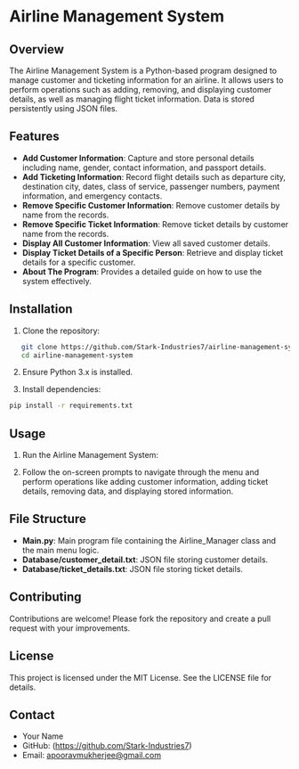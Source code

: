 # Airline Management System

## Overview

The Airline Management System is a Python-based program designed to manage customer and ticketing information for an airline. It allows users to perform operations such as adding, removing, and displaying customer details, as well as managing flight ticket information. Data is stored persistently using JSON files.

## Features

- **Add Customer Information**: Capture and store personal details including name, gender, contact information, and passport details.
- **Add Ticketing Information**: Record flight details such as departure city, destination city, dates, class of service, passenger numbers, payment information, and emergency contacts.
- **Remove Specific Customer Information**: Remove customer details by name from the records.
- **Remove Specific Ticket Information**: Remove ticket details by customer name from the records.
- **Display All Customer Information**: View all saved customer details.
- **Display Ticket Details of a Specific Person**: Retrieve and display ticket details for a specific customer.
- **About The Program**: Provides a detailed guide on how to use the system effectively.

## Installation

1. Clone the repository:

```bash
   git clone https://github.com/Stark-Industries7/airline-management-system.git
   cd airline-management-system 
```

2. Ensure Python 3.x is installed.

3. Install dependencies:

```sh
pip install -r requirements.txt
```

## Usage

1. Run the Airline Management System:

2. Follow the on-screen prompts to navigate through the menu and perform operations like adding customer information, adding ticket details, removing data, and displaying stored information.

## File Structure

- **Main.py**: Main program file containing the Airline_Manager class and the main menu logic.
- **Database/customer_detail.txt**: JSON file storing customer details.
- **Database/ticket_details.txt**: JSON file storing ticket details.

## Contributing

Contributions are welcome! Please fork the repository and create a pull request with your improvements.

## License

This project is licensed under the MIT License. See the LICENSE file for details.

## Contact

- Your Name
- GitHub: (<https://github.com/Stark-Industries7>)
- Email: <apooravmukherjee@gmail.com>
